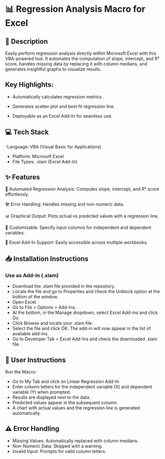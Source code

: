 # 📊 Regression Analysis Macro for Excel

## 📄 Description

Easily perform regression analysis directly within Microsoft Excel with this VBA-powered tool. It automates the computation of slope, intercept, and R² score, handles missing data by replacing it with column medians, and generates insightful graphs to visualize results.

## Key Highlights:

- Automatically calculates regression metrics.

- Generates scatter plot and best fit regression line.

- Deployable as an Excel Add-In for seamless use.

## 💻 Tech Stack

-Language: VBA (Visual Basic for Applications)
- Platform: Microsoft Excel
- File Types: .xlam (Excel Add-In)

## ✨ Features

📐 Automated Regression Analysis: Computes slope, intercept, and R² score effortlessly.

🛠️ Error Handling: Handles missing and non-numeric data.

📊 Graphical Output: Plots actual vs predicted values with a regression line.

🔄 Customizable: Specify input columns for independent and dependent variables.

🚀 Excel Add-In Support: Easily accessible across multiple workbooks.

## 📥 Installation Instructions

### Use as Add-In (.xlam)
- Download the .xlam file provided in the repository.
- Locate the file and go to Properties and check the Unblock option at the bottom of the window.
- Open Excel.
- Go to File > Options > Add-Ins.
- At the bottom, in the Manage dropdown, select Excel Add-ins and click Go.
- Click Browse and locate your .xlam file.
- Select the file and click OK. The add-in will now appear in the list of available add-ins.
- Go to Developer Tab > Excel Add-Ins and check the downloaded .xlam file.

## 📖 User Instructions

Run the Macro:
- Go to My Tab and click on Linear Regression Add-In
- Enter column letters for the independent variable (X) and dependent variable (Y) when prompted.
- Results are displayed next to the data.
- Predicted values appear in the subsequent column.
- A chart with actual values and the regression line is generated automatically.

## ⚠️ Error Handling

- Missing Values: Automatically replaced with column medians.
- Non-Numeric Data: Skipped with a warning.
- Invalid Input: Prompts for valid column letters.

